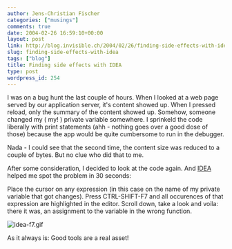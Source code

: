 ```yaml
---
author: Jens-Christian Fischer
categories: ["musings"]
comments: true
date: 2004-02-26 16:59:10+00:00
layout: post
link: http://blog.invisible.ch/2004/02/26/finding-side-effects-with-idea/
slug: finding-side-effects-with-idea
tags: ["blog"]
title: Finding side effects with IDEA
type: post
wordpress_id: 254
---
```


I was on a bug hunt the last couple of hours. When I looked at a web page served by our application server, it's content showed up. When I pressed reload, only the summary of the content showed up. Somehow, someone changed my ( my! ) private variable somewhere. I sprinkeld the code liberally with print statements (ahh - nothing goes over a good dose of those) because the app would be quite cumbersome to run in the debugger.

Nada - I could see that the second time, the content size was reduced to a couple of bytes. But no clue who did that to me.

After some consideration, I decided to look at the code again. And [IDEA](http://www.intellij.com) helped me spot the problem in 30 seconds: 

Place the cursor on any expression (in this case on the name of my private variable that got changes). Press CTRL-SHIFT-F7 and all occurences of that expression are highlighted in the editor. Scroll down, take a look and voila: there it was, an assignment to the variable in the wrong function.

![idea-f7.gif](http://blog.invisible.ch/images/idea-f7.gif)

As it always is: Good tools are a real asset!
